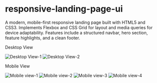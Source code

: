 # responsive-landing-page-ui
A modern, mobile-first responsive landing page built with HTML5 and CSS3. Implements Flexbox and CSS Grid for layout and media queries for device adaptability. Features include a structured navbar, hero section, feature highlights, and a clean footer.


Desktop View


![Desktop View-1](https://github.com/user-attachments/assets/cd1433b1-d81f-406f-bc63-3d3c0c149107)
![Desktop View-2](https://github.com/user-attachments/assets/1f0d8051-c516-481f-9246-be2ab775c756)


Mobile View


![Mobile view-1](https://github.com/user-attachments/assets/77e504f6-1d54-464c-bb06-9bf47872bc1f)
![Mobile view-2](https://github.com/user-attachments/assets/65aef076-3c4d-4d62-85c0-994055e2878f)
![Mobile view-3](https://github.com/user-attachments/assets/21563d70-0c8c-4411-ae12-7ef5344c6be2)
![Mobile view-4](https://github.com/user-attachments/assets/74c7cd29-1df6-4ad7-ad65-2d7fee472cef)

